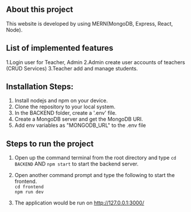 ## About this project
This website is developed by using MERN(MongoDB, Express, React, Node).

## List of implemented features
1.Login user for Teacher, Admin
2.Admin create user accounts of teachers (CRUD Services)
3.Teacher add and manage students.


## Installation Steps:

1. Install nodejs and npm on your device.
2. Clone the repository to your local system.
3. In the BACKEND folder, create a '.env' file.
4. Create a MongoDB server and get the MongoDB URI.
5. Add env variables as "MONGODB_URL" to the .env file

## Steps to run the project

1. Open up the command terminal from the root directory and type `cd BACKEND` AND `npm start` to start the backend server.

2. Open another command prompt and type the following to start the frontend.  
`cd frontend`  
`npm run dev`

3. The application would be run on http://127.0.0.1:3000/



